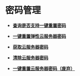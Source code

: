 # 密码管理<a name="ZH-CN_TOPIC_0112708161"></a>

-   **[查询是否支持一键重置密码](查询是否支持一键重置密码.md)**  

-   **[一键重置弹性云服务器密码](一键重置弹性云服务器密码.md)**  

-   **[获取云服务器密码](获取云服务器密码.md)**  

-   **[清除云服务器密码](清除云服务器密码.md)**  

-   **[一键重置云服务器密码（废弃）](一键重置云服务器密码（废弃）.md)**  



